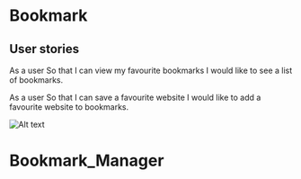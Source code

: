# Bookmark


User stories
-------------
As a user
So that I can view my favourite bookmarks
I would like to see a list of bookmarks.

As a user
So that I can save a favourite website
I would like to add a favourite website to bookmarks.



![Alt text](./bookmark_app_model.png)
# Bookmark_Manager
